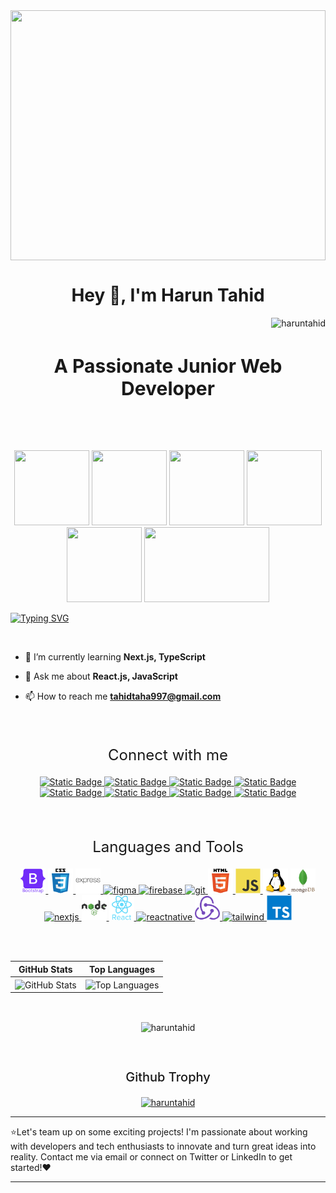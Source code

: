 <img align="center" width="100%" height="400" src="https://c.tenor.com/C1r3YSmu4IQAAAAC/tenor.gif">

<h1 align="center">Hey 👋, I'm Harun Tahid</h1>
<p align="right">
  <img src="https://komarev.com/ghpvc/?username=haruntahid&label=Visitors&color=0e75ee&style=flat" alt="haruntahid" />
</p>
<!--<br/>-->
<h3 align="center" style="font-size: 30px; margin-bottom: 50px;font-weight:700;">A Passionate Junior Web Developer</h2>

<br/>

<p align="center">
  <img src="https://media4.giphy.com/media/ln7z2eWriiQAllfVcn/giphy.gif?cid=6c09b952yxu5dw6ox1hw29ywbsrlhqagda3eqybvi86m08rj&ep=v1_internal_gif_by_id&rid=giphy.gif&ct=s" width="120" height="120"/>
  <img src="https://media3.giphy.com/media/eNAsjO55tPbgaor7ma/giphy.gif?cid=6c09b952mk4436v1rtyj5vdjrcmxcgcw07h2ms49mp080cwt&ep=v1_internal_gif_by_id&rid=giphy.gif&ct=s" width="120" height="120"/>
  <img src="https://user-images.githubusercontent.com/74038190/212257460-738ff738-247f-4445-a718-cdd0ca76e2db.gif" width="120" height="120"/>
  <img src="https://miro.medium.com/v2/resize:fit:1200/0*GTTsEc-bsWoqcOoM.gif" width="120" height="120"/>
  <img src="https://user-images.githubusercontent.com/74038190/212257468-1e9a91f1-b626-4baa-b15d-5c385dfa7ed2.gif" width="120" height="120"/>
  <img src="https://camo.githubusercontent.com/b50947545c11761bb8d54ad8e81dd928ded3f37cc14d296d6d08eec2ec20eed3/68747470733a2f2f6d656469612e74656e6f722e636f6d2f465f61497064703368457741414141692f6769742d6769746875622e676966" width="200" height="120"/>
</p>


<a href="https://git.io/typing-svg"><img src="https://readme-typing-svg.demolab.com?font=Fira+Code&pause=1000&center=true&vCenter=true&random=false&width=1024&height=100&lines=Quick+Learner;Continuous+Learning;Tech+Enthusiast;Critical+Thinking;Time+Management;Adaptability;Teamwork" alt="Typing SVG" /></a>


<br/>






- 🌱 I’m currently learning **Next.js, TypeScript**

- 💬 Ask me about **React.js, JavaScript**

- 📫 How to reach me **tahidtaha997@gmail.com** 

<br/>
<h3 align="center" style="font-size: 24px; margin-bottom: 20px;font-weight:400;">Connect with me</h3>

<p align="center">
  <a href="https://twitter.com/haruntahid" target="blank">
    <img alt="Static Badge" src="https://img.shields.io/badge/Twitter-red?logo=x&logoColor=%23fff&logoSize=20&color=%23000000">
  </a>
  <a href="https://linkedin.com/in/haruntahid" target="blank">
  <img alt="Static Badge" src="https://img.shields.io/badge/Linkedin-red?logo=linkedin&logoColor=%23fff&logoSize=20&labelColor=%23000&color=%230A66C2">

  </a>
  <a href="https://fb.com/haruntaha997" target="blank">
    <img alt="Static Badge" src="https://img.shields.io/badge/Facebook-red?logo=facebook&logoColor=%23fff&logoSize=20&labelColor=%23000&color=%230866FF">

  </a>
  <a href="https://instagram.com/haruntahid" target="blank">
    <img alt="Static Badge" src="https://img.shields.io/badge/Instagram-red?logo=instagram&logoColor=%23fff&logoSize=20&labelColor=%23000&color=%23E4405F">

  </a>
  <a href="https://dribbble.com/haruntahid" target="blank">
    <img alt="Static Badge" src="https://img.shields.io/badge/Dribbble-red?logo=dribbble&logoColor=%23fff&logoSize=20&labelColor=%23000&color=%23EA4C89">

  </a>
  <a href="https://www.behance.net/haruntahid" target="blank">
    <img alt="Static Badge" src="https://img.shields.io/badge/Behance-red?logo=behance&logoColor=%23fff&logoSize=20&labelColor=%23000&color=%231769FF">

  </a>
  <a href="https://medium.com/@haruntahid" target="blank">
  <img alt="Static Badge" src="https://img.shields.io/badge/Medium-red?logo=medium&logoColor=%23fff&logoSize=20&labelColor=%23000&color=%23000000">

  </a>
  <a href="https://discord.gg/@5JhskHHR" target="blank">
    <img alt="Static Badge" src="https://img.shields.io/badge/Discord-red?logo=discord&logoColor=%23fff&logoSize=20&labelColor=%23000&color=%235865F2">

  </a>
</p>
<br/>
<h3 align="center" style="font-size: 24px; text-align: center; margin-bottom: 20px;font-weight:400;">Languages and Tools</h3>
<p align="center">
  <a href="https://getbootstrap.com" target="_blank" rel="noreferrer">
    <img src="https://raw.githubusercontent.com/devicons/devicon/master/icons/bootstrap/bootstrap-plain-wordmark.svg" alt="bootstrap" width="40" height="40"/>
  </a>
  <a href="https://www.w3schools.com/css/" target="_blank" rel="noreferrer">
    <img src="https://raw.githubusercontent.com/devicons/devicon/master/icons/css3/css3-original-wordmark.svg" alt="css3" width="40" height="40"/>
  </a>
  <a href="https://expressjs.com" target="_blank" rel="noreferrer">
    <img src="https://raw.githubusercontent.com/devicons/devicon/master/icons/express/express-original-wordmark.svg" alt="express" width="40" height="40"/>
  </a>
  <a href="https://www.figma.com/" target="_blank" rel="noreferrer">
    <img src="https://www.vectorlogo.zone/logos/figma/figma-icon.svg" alt="figma" width="40" height="40"/>
  </a>
  <a href="https://firebase.google.com/" target="_blank" rel="noreferrer">
    <img src="https://www.vectorlogo.zone/logos/firebase/firebase-icon.svg" alt="firebase" width="40" height="40"/>
  </a>
  <a href="https://git-scm.com/" target="_blank" rel="noreferrer">
    <img src="https://www.vectorlogo.zone/logos/git-scm/git-scm-icon.svg" alt="git" width="40" height="40"/>
  </a>
  <a href="https://www.w3.org/html/" target="_blank" rel="noreferrer">
    <img src="https://raw.githubusercontent.com/devicons/devicon/master/icons/html5/html5-original-wordmark.svg" alt="html5" width="40" height="40"/>
  </a>
  <a href="https://developer.mozilla.org/en-US/docs/Web/JavaScript" target="_blank" rel="noreferrer">
    <img src="https://raw.githubusercontent.com/devicons/devicon/master/icons/javascript/javascript-original.svg" alt="javascript" width="40" height="40"/>
  </a>
  <a href="https://www.linux.org/" target="_blank" rel="noreferrer">
    <img src="https://raw.githubusercontent.com/devicons/devicon/master/icons/linux/linux-original.svg" alt="linux" width="40" height="40"/>
  </a>
  <a href="https://www.mongodb.com/" target="_blank" rel="noreferrer">
    <img src="https://raw.githubusercontent.com/devicons/devicon/master/icons/mongodb/mongodb-original-wordmark.svg" alt="mongodb" width="40" height="40"/>
  </a>
  <a href="https://nextjs.org/" target="_blank" rel="noreferrer">
    <img src="https://cdn.worldvectorlogo.com/logos/nextjs-2.svg" alt="nextjs" width="40" height="40"/>
  </a>
  <a href="https://nodejs.org" target="_blank" rel="noreferrer">
    <img src="https://raw.githubusercontent.com/devicons/devicon/master/icons/nodejs/nodejs-original-wordmark.svg" alt="nodejs" width="40" height="40"/>
  </a>
  <a href="https://reactjs.org/" target="_blank" rel="noreferrer">
    <img src="https://raw.githubusercontent.com/devicons/devicon/master/icons/react/react-original-wordmark.svg" alt="react" width="40" height="40"/>
  </a>
  <a href="https://reactnative.dev/" target="_blank" rel="noreferrer">
    <img src="https://reactnative.dev/img/header_logo.svg" alt="reactnative" width="40" height="40"/>
  </a>
  <a href="https://redux.js.org" target="_blank" rel="noreferrer">
    <img src="https://raw.githubusercontent.com/devicons/devicon/master/icons/redux/redux-original.svg" alt="redux" width="40" height="40"/>
  </a>
  <a href="https://tailwindcss.com/" target="_blank" rel="noreferrer">
    <img src="https://www.vectorlogo.zone/logos/tailwindcss/tailwindcss-icon.svg" alt="tailwind" width="40" height="40"/>
  </a>
  <a href="https://www.typescriptlang.org/" target="_blank" rel="noreferrer">
    <img src="https://raw.githubusercontent.com/devicons/devicon/master/icons/typescript/typescript-original.svg" alt="typescript" width="40" height="40"/>
  </a>
</p>

<br/><br/>
<div align="center">

| GitHub Stats | Top Languages |
|---|---|
| <img align="center" src="https://github-readme-stats.vercel.app/api?username=haruntahid&show_icons=true&locale=en&theme=dark" alt="GitHub Stats"> | <img align="center" src="https://github-readme-stats.vercel.app/api/top-langs?username=haruntahid&show_icons=true&locale=en&layout=compact&theme=dark" alt="Top Languages"> |

</div>

<br/>
<p align="center">
  
  <img align="center" src="https://github-readme-streak-stats.herokuapp.com/?user=haruntahid&theme=black-ice" alt="haruntahid" />
</p>

<br/>
<h3 align="center" style="font-size: 20px; margin-bottom: 20px;font-weight:500;">Github Trophy</h3>
<p align="center">
  <a href="https://github.com/ryo-ma/github-profile-trophy">
    <img src="https://github-profile-trophy.vercel.app/?username=haruntahid&theme=onedark&column=8" alt="haruntahid" />
  </a>
</p>

<hr/>
<p>⭐Let's team up on some exciting projects! I'm passionate about working with developers and tech enthusiasts to innovate and turn great ideas into reality. Contact me via email or connect on Twitter or LinkedIn to get started!❤️</p>
<hr/>
